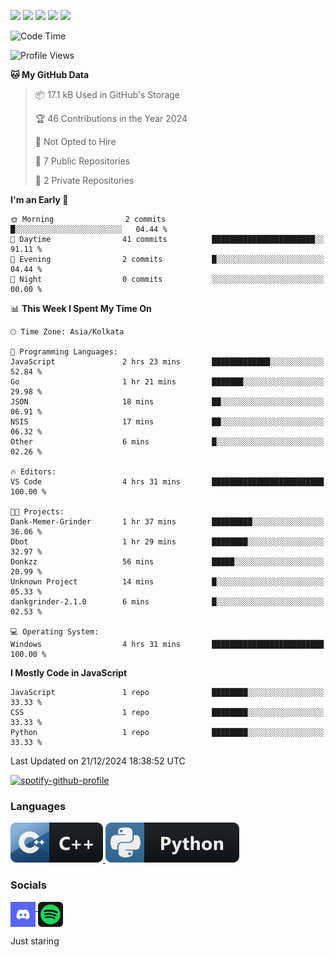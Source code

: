 


[![](https://raw.githubusercontent.com/dxrshxnw/dxrshxnw/main/profile-summary-card-output/2077/0-profile-details.svg)](https://github.com/vn7n24fzkq/github-profile-summary-cards)
[![](https://raw.githubusercontent.com/dxrshxnw/dxrshxnw/main/profile-summary-card-output/2077/1-repos-per-language.svg)](https://github.com/vn7n24fzkq/github-profile-summary-cards) [![](https://raw.githubusercontent.com/dxrshxnw/dxrshxnw/main/profile-summary-card-output/2077/2-most-commit-language.svg)](https://github.com/vn7n24fzkq/github-profile-summary-cards)
[![](https://raw.githubusercontent.com/dxrshxnw/dxrshxnw/main/profile-summary-card-output/2077/3-stats.svg)](https://github.com/vn7n24fzkq/github-profile-summary-cards) [![](https://raw.githubusercontent.com/dxrshxnw/dxrshxnw/main/profile-summary-card-output/2077/4-productive-time.svg)](https://github.com/vn7n24fzkq/github-profile-summary-cards)





<!--START_SECTION:waka-->
![Code Time](http://img.shields.io/badge/Code%20Time-17%20hrs%209%20mins-blue)

![Profile Views](http://img.shields.io/badge/Profile%20Views-0-blue)

**🐱 My GitHub Data** 

> 📦 17.1 kB Used in GitHub's Storage 
 > 
> 🏆 46 Contributions in the Year 2024
 > 
> 🚫 Not Opted to Hire
 > 
> 📜 7 Public Repositories 
 > 
> 🔑 2 Private Repositories 
 > 
**I'm an Early 🐤** 

```text
🌞 Morning                2 commits           █░░░░░░░░░░░░░░░░░░░░░░░░   04.44 % 
🌆 Daytime                41 commits          ███████████████████████░░   91.11 % 
🌃 Evening                2 commits           █░░░░░░░░░░░░░░░░░░░░░░░░   04.44 % 
🌙 Night                  0 commits           ░░░░░░░░░░░░░░░░░░░░░░░░░   00.00 % 
```


📊 **This Week I Spent My Time On** 

```text
🕑︎ Time Zone: Asia/Kolkata

💬 Programming Languages: 
JavaScript               2 hrs 23 mins       █████████████░░░░░░░░░░░░   52.84 % 
Go                       1 hr 21 mins        ███████░░░░░░░░░░░░░░░░░░   29.98 % 
JSON                     18 mins             ██░░░░░░░░░░░░░░░░░░░░░░░   06.91 % 
NSIS                     17 mins             ██░░░░░░░░░░░░░░░░░░░░░░░   06.32 % 
Other                    6 mins              █░░░░░░░░░░░░░░░░░░░░░░░░   02.26 % 

🔥 Editors: 
VS Code                  4 hrs 31 mins       █████████████████████████   100.00 % 

🐱‍💻 Projects: 
Dank-Memer-Grinder       1 hr 37 mins        █████████░░░░░░░░░░░░░░░░   36.06 % 
Dbot                     1 hr 29 mins        ████████░░░░░░░░░░░░░░░░░   32.97 % 
Donkzz                   56 mins             █████░░░░░░░░░░░░░░░░░░░░   20.99 % 
Unknown Project          14 mins             █░░░░░░░░░░░░░░░░░░░░░░░░   05.33 % 
dankgrinder-2.1.0        6 mins              █░░░░░░░░░░░░░░░░░░░░░░░░   02.53 % 

💻 Operating System: 
Windows                  4 hrs 31 mins       █████████████████████████   100.00 % 
```

**I Mostly Code in JavaScript** 

```text
JavaScript               1 repo              ████████░░░░░░░░░░░░░░░░░   33.33 % 
CSS                      1 repo              ████████░░░░░░░░░░░░░░░░░   33.33 % 
Python                   1 repo              ████████░░░░░░░░░░░░░░░░░   33.33 % 
```




 Last Updated on 21/12/2024 18:38:52 UTC
<!--END_SECTION:waka-->

[![spotify-github-profile](https://spotify-github-profile.kittinanx.com/api/view?uid=31pybieniezipiyqstyr662wni5u&cover_image=true&theme=novatorem&show_offline=false&background_color=121212&interchange=false&bar_color=53b14f&bar_color_cover=false)](https://spotify-github-profile.kittinanx.com/api/view?uid=31pybieniezipiyqstyr662wni5u&redirect=true)
### Languages

<p align="left">
  <a href="#">
      <img src="images/cpp.svg" alt="cpp badge" style="vertical-align:top margin:6px 4px">
  </a>  
  <a href="#">
      <img src="images/python.svg" alt="python badge" style="vertical-align:top margin:6px 4px">
  </a>
  <!-- <a href="#">
      <img src="images/c.png" alt="c badge" style="vertical-align:top margin:6px 4px">
  </a> -->
</p>  


### Socials
<p align="left">
  <a href="https://discordapp.com/users/517895546283753494">
      <img src="images/discord.svg" alt="discord badge" style="vertical-align: top; width: 40px; height: 40px;">
  </a>  
  <a href="https://open.spotify.com/user/31pybieniezipiyqstyr662wni5u?si=1f5a6969e37f43b1">
      <img src="images/spotify.svg" alt="spotify badge" style="vertical-align: top;  width: 40px; height: 40px;">
  </a>
</p>  
Just staring
<!--
**dxrshxnw/dxrshxnw** is a ✨ _special_ ✨ repository because its `README.md` (this file) appears on your GitHub profile.

Here are some ideas to get you started:

- 🔭 I’m currently working on ...
- 🌱 I’m currently learning ...
- 👯 I’m looking to collaborate on ...
- 🤔 I’m looking for help with ...
- 💬 Ask me about ...
- 📫 How to reach me: ...
- 😄 Pronouns: ...
- ⚡ Fun fact: ...
-->
